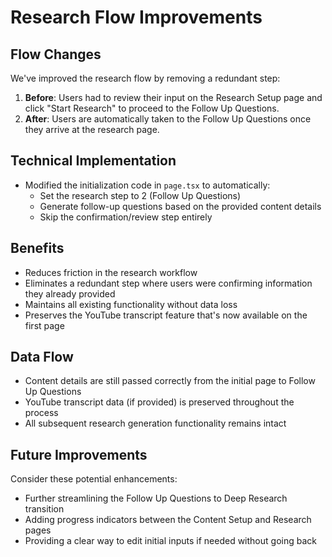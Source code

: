 # Research Flow Improvements

## Flow Changes
We've improved the research flow by removing a redundant step:

1. **Before**: Users had to review their input on the Research Setup page and click "Start Research" to proceed to the Follow Up Questions.
2. **After**: Users are automatically taken to the Follow Up Questions once they arrive at the research page.

## Technical Implementation
- Modified the initialization code in `page.tsx` to automatically:
  - Set the research step to 2 (Follow Up Questions)
  - Generate follow-up questions based on the provided content details
  - Skip the confirmation/review step entirely

## Benefits
- Reduces friction in the research workflow
- Eliminates a redundant step where users were confirming information they already provided
- Maintains all existing functionality without data loss
- Preserves the YouTube transcript feature that's now available on the first page

## Data Flow
- Content details are still passed correctly from the initial page to Follow Up Questions
- YouTube transcript data (if provided) is preserved throughout the process
- All subsequent research generation functionality remains intact

## Future Improvements
Consider these potential enhancements:
- Further streamlining the Follow Up Questions to Deep Research transition
- Adding progress indicators between the Content Setup and Research pages
- Providing a clear way to edit initial inputs if needed without going back 